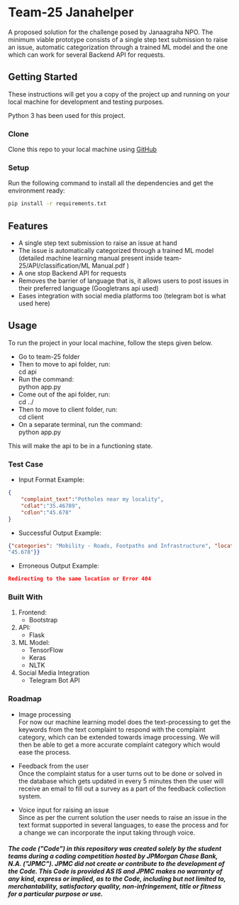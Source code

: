 # Team-25 Janahelper
A proposed solution for the challenge posed by Janaagraha NPO. The minimum viable prototype consists of a single step text submission to raise an issue, automatic categorization through a trained ML model and the one which can work for several Backend API for requests.

## Getting Started
These instructions will get you a copy of the project up and running on your local machine for development and testing purposes. <br/>

Python 3 has been used for this project.

### Clone
Clone this repo to your local machine using [GitHub](https://github.com/CFGIndia20/team-25.git)

### Setup
Run the following command to install all the dependencies and get the environment ready: <br/> 

```bash
pip install -r requirements.txt
```

## Features
* A single step text submission to raise an issue at hand
* The issue is automatically categorized through a trained ML model (detailed machine learning manual present inside team-25/API/classification/ML Manual.pdf )
* A one stop Backend API for requests
* Removes the barrier of language that is, it allows users to post issues in their preferred language (Googletrans api used)
* Eases integration with social media platforms too (telegram bot is what used here)

## Usage

To run the project in your local machine, follow the steps given below.

* Go to team-25 folder
* Then to move to api folder, run: <br/> cd api
* Run the command: <br/> python app.py
* Come out of the api folder, run: <br/> cd ../
* Then to move to client folder, run: <br/> cd client
* On a separate terminal, run the command: <br/> python app.py

This will make the api to be in a functioning state.

### Test Case

* Input Format Example:<br/>
```json
{
    "complaint_text":"Potholes near my locality",
    "cdlat":"35.46789",
    "cdlon":"45.678"
}
```
* Successful Output Example: <br/>
```json
{"categories": "Mobility - Roads, Footpaths and Infrastructure", "location": {"latitude": "35.46789", "longitude":
"45.678"}}
```
* Erroneous Output Example: </br>
```json
Redirecting to the same location or Error 404
```

### Built With

1. Frontend:
   - Bootstrap
2. API:
   - Flask
3. ML Model:
   - TensorFlow
   - Keras
   - NLTK
4. Social Media Integration
   - Telegram Bot API

### Roadmap

* Image processing <br/>
For now our machine learning model does the text-processing to get the keywords from the text complaint to respond with the complaint category, which can be extended towards image processing. We will then be able to get a more accurate complaint category which would ease the process.

* Feedback from the user <br/>
Once the complaint status for a user turns out to be done or solved in the database which gets updated in every 5 minutes then the user will receive an email to fill out a survey as a part of the feedback collection system.

* Voice input for raising an issue <br/>
Since as per the current solution the user needs to raise an issue in the text format supported in several languages, to ease the process and for a change we can incorporate the input taking through voice.


##### The code ("Code") in this repository was created solely by the student teams during a coding competition hosted by JPMorgan Chase Bank, N.A. ("JPMC").						JPMC did not create or contribute to the development of the Code.  This Code is provided AS IS and JPMC makes no warranty of any kind, express or implied, as to the Code,						including but not limited to, merchantability, satisfactory quality, non-infringement, title or fitness for a particular purpose or use.